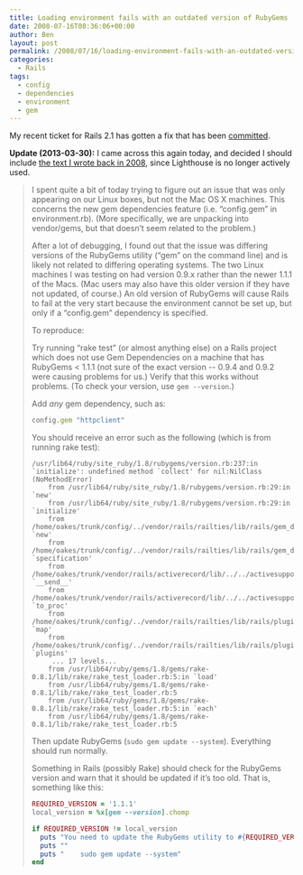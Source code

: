 ```yaml
---
title: Loading environment fails with an outdated version of RubyGems
date: 2008-07-16T08:36:06+00:00
author: Ben
layout: post
permalink: /2008/07/16/loading-environment-fails-with-an-outdated-version-of-rubygems/
categories:
  - Rails
tags:
  - config
  - dependencies
  - environment
  - gem
---
```

My recent ticket for Rails 2.1 has gotten a fix that has been [committed](http://rails.lighthouseapp.com/projects/8994/tickets/462-loading-environment-fails-with-an-outdated-version-of-rubygems-while-using-config-gem-some_gem#ticket-462-10).

**Update (2013-03-30):** I came across this again today, and decided I should include [the text I wrote back in 2008](https://rails.lighthouseapp.com/projects/8994/tickets/462-loading-environment-fails-with-an-outdated-version-of-rubygems-while-using-config-gem-some_gem), since Lighthouse is no longer actively used.

> I spent quite a bit of today trying to figure out an issue that was only appearing on our Linux boxes, but not the Mac OS X machines. This concerns the new gem dependencies feature (i.e. &#8220;config.gem&#8221; in environment.rb). (More specifically, we are unpacking into vendor/gems, but that doesn&#8217;t seem related to the problem.)
>
> After a lot of debugging, I found out that the issue was differing versions of the RubyGems utility (&#8220;gem&#8221; on the command line) and is likely not related to differing operating systems. The two Linux machines I was testing on had version 0.9.x rather than the newer 1.1.1 of the Macs. (Mac users may also have this older version if they have not updated, of course.) An old version of RubyGems will cause Rails to fail at the very start because the environment cannot be set up, but only if a &#8220;config.gem&#8221; dependency is specified.
>
> To reproduce:
>
> Try running &#8220;rake test&#8221; (or almost anything else) on a Rails project which does not use Gem Dependencies on a machine that has RubyGems < 1.1.1 (not sure of the exact version -- 0.9.4 and 0.9.2 were causing problems for us.) Verify that this works without problems. (To check your version, use `gem --version`.)
>  
> Add _any_ gem dependency, such as:
>
> ```ruby
> config.gem "httpclient"
> ```
>
> You should receive an error such as the following (which is from running rake test):
>
> ```
> /usr/lib64/ruby/site_ruby/1.8/rubygems/version.rb:237:in `initialize': undefined method `collect' for nil:NilClass (NoMethodError)
>     from /usr/lib64/ruby/site_ruby/1.8/rubygems/version.rb:29:in `new'
>     from /usr/lib64/ruby/site_ruby/1.8/rubygems/version.rb:29:in `initialize'
>     from /home/oakes/trunk/config/../vendor/rails/railties/lib/rails/gem_dependency.rb:104:in `new'
>     from /home/oakes/trunk/config/../vendor/rails/railties/lib/rails/gem_dependency.rb:104:in `specification'
>     from /home/oakes/trunk/vendor/rails/activerecord/lib/../../activesupport/lib/active_support/core_ext/symbol.rb:11:in `__send__'
>     from /home/oakes/trunk/vendor/rails/activerecord/lib/../../activesupport/lib/active_support/core_ext/symbol.rb:11:in `to_proc'
>     from /home/oakes/trunk/config/../vendor/rails/railties/lib/rails/plugin/locator.rb:81:in `map'
>     from /home/oakes/trunk/config/../vendor/rails/railties/lib/rails/plugin/locator.rb:81:in `plugins'
>      ... 17 levels...
>     from /usr/lib64/ruby/gems/1.8/gems/rake-0.8.1/lib/rake/rake_test_loader.rb:5:in `load'
>     from /usr/lib64/ruby/gems/1.8/gems/rake-0.8.1/lib/rake/rake_test_loader.rb:5
>     from /usr/lib64/ruby/gems/1.8/gems/rake-0.8.1/lib/rake/rake_test_loader.rb:5:in `each'
>     from /usr/lib64/ruby/gems/1.8/gems/rake-0.8.1/lib/rake/rake_test_loader.rb:5
> ```
>
> Then update RubyGems (`sudo gem update --system`).  Everything should run normally.
>
> Something in Rails (possibly Rake) should check for the RubyGems version and warn that it should be updated if it&#8217;s too old. That is, something like this:
>
> ```ruby
> REQUIRED_VERSION = '1.1.1'
> local_version = %x[gem --version].chomp
>
> if REQUIRED_VERSION != local_version
>   puts "You need to update the RubyGems utility to #{REQUIRED_VERSION} using the following"
>   puts ""
>   puts "    sudo gem update --system"
> end
> ```
